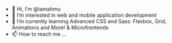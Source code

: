 - 👋 Hi, I’m @iamahmu
- 👀 I’m interested in web and mobile application development
- 🌱 I’m currently learning Advanced CSS and Sass: Flexbox, Grid, Animations and More! & Microfrontends
- 📫 How to reach me ...

<!---
iamahmu/iamahmu is a ✨ special ✨ repository because its `README.md` (this file) appears on your GitHub profile.
You can click the Preview link to take a look at your changes.
--->
